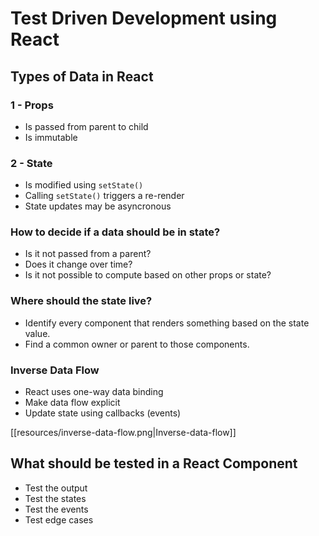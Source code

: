 # Test Driven Development using React

## Types of Data in React

### 1 - Props

* Is passed from parent to child
* Is immutable

### 2 - State

* Is modified using `setState()`
* Calling `setState()` triggers a re-render
* State updates may be asyncronous

### How to decide if a data should be in state?

* Is it not passed from a parent?
* Does it change over time?
* Is it not possible to compute based on other props or state?

### Where should the state live?

* Identify every component that renders something based on the state value.
* Find a common owner or parent to those components.

### Inverse Data Flow

* React uses one-way data binding
* Make data flow explicit
* Update state using callbacks (events)

[[resources/inverse-data-flow.png|Inverse-data-flow]]

## What should be tested in a React Component

* Test the output
* Test the states
* Test the events
* Test edge cases